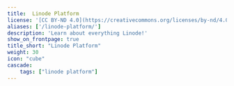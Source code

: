 ```yaml
---
title:  Linode Platform
license: '[CC BY-ND 4.0](https://creativecommons.org/licenses/by-nd/4.0)'
aliases: ['/linode-platform/']
description: 'Learn about everything Linode!'
show_on_frontpage: true
title_short: "Linode Platform"
weight: 30
icon: "cube"
cascade:
    tags: ["linode platform"]
---
```

